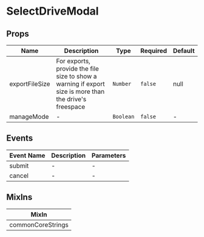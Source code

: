 # SelectDriveModal

## Props

<!-- @vuese:SelectDriveModal:props:start -->
|Name|Description|Type|Required|Default|
|---|---|---|---|---|
|exportFileSize|For exports, provide the file size to show a warning if export size is more than the drive's freespace|`Number`|`false`|null|
|manageMode|-|`Boolean`|`false`|-|

<!-- @vuese:SelectDriveModal:props:end -->


## Events

<!-- @vuese:SelectDriveModal:events:start -->
|Event Name|Description|Parameters|
|---|---|---|
|submit|-|-|
|cancel|-|-|

<!-- @vuese:SelectDriveModal:events:end -->


## MixIns

<!-- @vuese:SelectDriveModal:mixIns:start -->
|MixIn|
|---|
|commonCoreStrings|

<!-- @vuese:SelectDriveModal:mixIns:end -->
